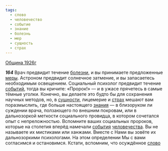 ```yaml
---
tags:
  - слово
  - человечество
  - событие
  - знание
  - болезнь
  - мер
  - сущность
  - страх
---
```


[Община 1926г](https://127.0.0.1:4002/agni/1926)

___164___
Врач предвидит течение [болезни](../../../tags/#болезнь), и вы принимаете предложенные [меры](../../../tags/#[мер](../../../tags/#мер)). Астроном предвидит солнечное затмение, и вы запасаетесь необходимым освещением. Социальный психолог предвидит течение [событий](../../../tags/#событие), тогда вы кричите: «Пророк!» — и в ужасе прячетесь в самые тёмные уголки. Конечно, вы делаете это будто бы для сохранения научных методов, но, в [сущности](../../../tags/#сущность), лицемерие и [страх](../../../tags/#страх) мешают вам поразмыслить, где больше настоящего [знания](../../../tags/#знание) — в близоруком ли суждении врача, ползающего по внешним покровам, или в дальнозоркой меткости социального провидца, в котором сочетался опыт с непреложностью. Вспомните ваших социальных пророков, которые на столетия вперёд намечали [события](../../../tags/#событие) [человечества](../../../tags/#человечество). Вы не называете их мистиками или ханжами. Вместе с Нами вы зовёте их дальнозоркими психологами. На этом определении Мы с вами согласимся и остановимся. Кстати, вспомним, что осуждённое [слово](../../../tags/#слово) 